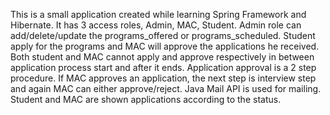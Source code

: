 This is a small application created while learning Spring Framework and Hibernate. It has 3 access roles, Admin, MAC, Student.
Admin role can add/delete/update the programs_offered or programs_scheduled. Student apply for the programs and MAC will approve the applications he received.
Both student and MAC cannot apply and approve respectively in between application process start and after it ends.
Application approval is a 2 step procedure. If MAC approves an application, the next step is interview step and again MAC can either approve/reject.
Java Mail API is used for mailing. Student and MAC are shown applications according to the status.
